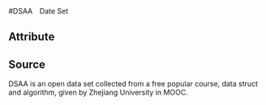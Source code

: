 #DSAA　Date Set
## Attribute 
## Source 
DSAA is an open data set collected from a free popular course, data struct and algorithm, given by Zhejiang University in MOOC.
